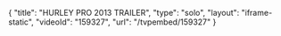 {
    "title": "HURLEY PRO 2013 TRAILER",
    "type": "solo",
    "layout": "iframe-static",
    "videoId": "159327",
    "url": "\/tvpembed\/159327"
}
